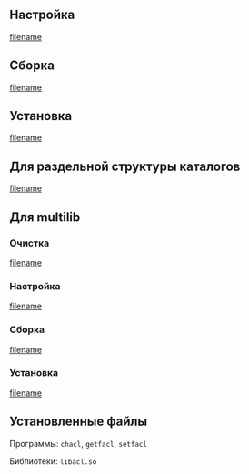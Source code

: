<pkg :name="'acl'" instsize showsbu2></pkg>

## Настройка

[filename](../packages/core/acl/configure ':include')

## Сборка

[filename](../packages/core/acl/build ':include')

## Установка

[filename](../packages/core/acl/install ':include')

## Для раздельной структуры каталогов

[filename](../packages/core/acl/cldirs ':include')

## Для multilib

### Очистка

[filename](../packages/core/acl/multi_prepare ':include')

### Настройка

[filename](../packages/core/acl/multi_configure ':include')

### Сборка

[filename](../packages/core/acl/multi_build ':include')

### Установка

[filename](../packages/core/acl/multi_install ':include')

## Установленные файлы

Программы: `chacl`, `getfacl`, `setfacl`

Библиотеки: `libacl.so`

<script>
	new Vue({ el: '#main' })
</script>
